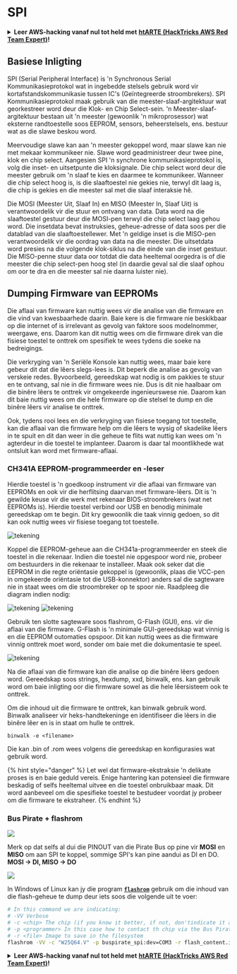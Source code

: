 # SPI

<details>

<summary><strong>Leer AWS-hacking vanaf nul tot held met</strong> <a href="https://training.hacktricks.xyz/courses/arte"><strong>htARTE (HackTricks AWS Red Team Expert)</strong></a><strong>!</strong></summary>

Ander maniere om HackTricks te ondersteun:

* As jy jou **maatskappy geadverteer wil sien in HackTricks** of **HackTricks in PDF wil aflaai** Kyk na die [**INSKRYWINGSPLANNE**](https://github.com/sponsors/carlospolop)!
* Kry die [**amptelike PEASS & HackTricks swag**](https://peass.creator-spring.com)
* Ontdek [**Die PEASS Familie**](https://opensea.io/collection/the-peass-family), ons versameling eksklusiewe [**NFTs**](https://opensea.io/collection/the-peass-family)
* **Sluit aan by die** 💬 [**Discord-groep**](https://discord.gg/hRep4RUj7f) of die [**telegram-groep**](https://t.me/peass) of **volg** ons op **Twitter** 🐦 [**@carlospolopm**](https://twitter.com/hacktricks\_live)**.**
* **Deel jou haktruuks deur PR's in te dien by die** [**HackTricks**](https://github.com/carlospolop/hacktricks) en [**HackTricks Cloud**](https://github.com/carlospolop/hacktricks-cloud) github-opslag.

</details>

## Basiese Inligting

SPI (Serial Peripheral Interface) is 'n Synchronous Serial Kommunikasieprotokol wat in ingebedde stelsels gebruik word vir kortafstandskommunikasie tussen IC's (Geïntegreerde stroombrekers). SPI Kommunikasieprotokol maak gebruik van die meester-slaaf-argitektuur wat georkestreer word deur die Klok- en Chip Select-sein. 'n Meester-slaaf-argitektuur bestaan uit 'n meester (gewoonlik 'n mikroprosessor) wat eksterne randtoestelle soos EEPROM, sensors, beheerstelsels, ens. bestuur wat as die slawe beskou word.

Meervoudige slawe kan aan 'n meester gekoppel word, maar slawe kan nie met mekaar kommunikeer nie. Slawe word geadministreer deur twee pine, klok en chip select. Aangesien SPI 'n synchrone kommunikasieprotokol is, volg die inset- en uitsetpunte die kloksignale. Die chip select word deur die meester gebruik om 'n slaaf te kies en daarmee te kommunikeer. Wanneer die chip select hoog is, is die slaaftoestel nie gekies nie, terwyl dit laag is, die chip is gekies en die meester sal met die slaaf interaksie hê.

Die MOSI (Meester Uit, Slaaf In) en MISO (Meester In, Slaaf Uit) is verantwoordelik vir die stuur en ontvang van data. Data word na die slaaftoestel gestuur deur die MOSI-pen terwyl die chip select laag gehou word. Die insetdata bevat instruksies, geheue-adresse of data soos per die datablad van die slaaftoestellewer. Met 'n geldige inset is die MISO-pen verantwoordelik vir die oordrag van data na die meester. Die uitsetdata word presies na die volgende klok-siklus na die einde van die inset gestuur. Die MISO-penne stuur data oor totdat die data heeltemal oorgedra is of die meester die chip select-pen hoog stel (in daardie geval sal die slaaf ophou om oor te dra en die meester sal nie daarna luister nie).

## Dumping Firmware van EEPROMs

Die aflaai van firmware kan nuttig wees vir die analise van die firmware en die vind van kwesbaarhede daarin. Baie kere is die firmware nie beskikbaar op die internet of is irrelevant as gevolg van faktore soos modelnommer, weergawe, ens. Daarom kan dit nuttig wees om die firmware direk van die fisiese toestel te onttrek om spesifiek te wees tydens die soeke na bedreigings.

Die verkryging van 'n Seriële Konsole kan nuttig wees, maar baie kere gebeur dit dat die lêers slegs-lees is. Dit beperk die analise as gevolg van verskeie redes. Byvoorbeeld, gereedskap wat nodig is om pakkies te stuur en te ontvang, sal nie in die firmware wees nie. Dus is dit nie haalbaar om die binêre lêers te onttrek vir omgekeerde ingenieurswese nie. Daarom kan dit baie nuttig wees om die hele firmware op die stelsel te dump en die binêre lêers vir analise te onttrek.

Ook, tydens rooi lees en die verkryging van fisiese toegang tot toestelle, kan die aflaai van die firmware help om die lêers te wysig of skadelike lêers in te spuit en dit dan weer in die geheue te flits wat nuttig kan wees om 'n agterdeur in die toestel te implanteer. Daarom is daar tal moontlikhede wat ontsluit kan word met firmware-aflaai.

### CH341A EEPROM-programmeerder en -leser

Hierdie toestel is 'n goedkoop instrument vir die aflaai van firmware van EEPROMs en ook vir die herflitsing daarvan met firmware-lêers. Dit is 'n gewilde keuse vir die werk met rekenaar BIOS-stroombrekers (wat net EEPROMs is). Hierdie toestel verbind oor USB en benodig minimale gereedskap om te begin. Dit kry gewoonlik die taak vinnig gedoen, so dit kan ook nuttig wees vir fisiese toegang tot toestelle.

<img src="../../.gitbook/assets/board_image_ch341a.jpg" alt="tekening" breedte="400" uitlyn="sentrum"/>

Koppel die EEPROM-geheue aan die CH341a-programmeerder en steek die toestel in die rekenaar. Indien die toestel nie opgespoor word nie, probeer om bestuurders in die rekenaar te installeer. Maak ook seker dat die EEPROM in die regte oriëntasie gekoppel is (gewoonlik, plaas die VCC-pen in omgekeerde oriëntasie tot die USB-konnektor) anders sal die sagteware nie in staat wees om die stroombreker op te spoor nie. Raadpleeg die diagram indien nodig:

<img src="../../.gitbook/assets/connect_wires_ch341a.jpg" alt="tekening" breedte="350"/>

<img src="../../.gitbook/assets/eeprom_plugged_ch341a.jpg" alt="tekening" breedte="350"/>

Gebruik ten slotte sagteware soos flashrom, G-Flash (GUI), ens. vir die aflaai van die firmware. G-Flash is 'n minimale GUI-gereedskap wat vinnig is en die EEPROM outomaties opspoor. Dit kan nuttig wees as die firmware vinnig onttrek moet word, sonder om baie met die dokumentasie te speel.

<img src="../../.gitbook/assets/connected_status_ch341a.jpg" alt="tekening" breedte="350"/>

Na die aflaai van die firmware kan die analise op die binêre lêers gedoen word. Gereedskap soos strings, hexdump, xxd, binwalk, ens. kan gebruik word om baie inligting oor die firmware sowel as die hele lêersisteem ook te onttrek.

Om die inhoud uit die firmware te onttrek, kan binwalk gebruik word. Binwalk analiseer vir heks-handtekeninge en identifiseer die lêers in die binêre lêer en is in staat om hulle te onttrek.
```
binwalk -e <filename>
```
Die <filename> kan .bin of .rom wees volgens die gereedskap en konfigurasies wat gebruik word.

{% hint style="danger" %} Let wel dat firmware-ekstraksie 'n delikate proses is en baie geduld vereis. Enige hantering kan potensieel die firmware beskadig of selfs heeltemal uitvee en die toestel onbruikbaar maak. Dit word aanbeveel om die spesifieke toestel te bestudeer voordat jy probeer om die firmware te ekstraheer. {% endhint %}

### Bus Pirate + flashrom

![](<../../.gitbook/assets/image (907).png>)

Merk op dat selfs al dui die PINOUT van die Pirate Bus op pine vir **MOSI** en **MISO** om aan SPI te koppel, sommige SPI's kan pine aandui as DI en DO. **MOSI -> DI, MISO -> DO**

![](<../../.gitbook/assets/image (357).png>)

In Windows of Linux kan jy die program [**`flashrom`**](https://www.flashrom.org/Flashrom) gebruik om die inhoud van die flash-geheue te dump deur iets soos die volgende uit te voer:
```bash
# In this command we are indicating:
# -VV Verbose
# -c <chip> The chip (if you know it better, if not, don'tindicate it and the program might be able to find it)
# -p <programmer> In this case how to contact th chip via the Bus Pirate
# -r <file> Image to save in the filesystem
flashrom -VV -c "W25Q64.V" -p buspirate_spi:dev=COM3 -r flash_content.img
```
<details>

<summary><strong>Leer AWS-hacking vanaf nul tot held met</strong> <a href="https://training.hacktricks.xyz/courses/arte"><strong>htARTE (HackTricks AWS Red Team Expert)</strong></a><strong>!</strong></summary>

Ander maniere om HackTricks te ondersteun:

* As jy jou **maatskappy geadverteer wil sien in HackTricks** of **HackTricks in PDF wil aflaai** Kyk na die [**INSKRYWINGSPLANNE**](https://github.com/sponsors/carlospolop)!
* Kry die [**amptelike PEASS & HackTricks swag**](https://peass.creator-spring.com)
* Ontdek [**Die PEASS Familie**](https://opensea.io/collection/the-peass-family), ons versameling eksklusiewe [**NFTs**](https://opensea.io/collection/the-peass-family)
* **Sluit aan by die** 💬 [**Discord-groep**](https://discord.gg/hRep4RUj7f) of die [**telegram-groep**](https://t.me/peass) of **volg** ons op **Twitter** 🐦 [**@carlospolopm**](https://twitter.com/hacktricks\_live)**.**
* **Deel jou hacking-truuks deur PR's in te dien by die** [**HackTricks**](https://github.com/carlospolop/hacktricks) en [**HackTricks Cloud**](https://github.com/carlospolop/hacktricks-cloud) github-opslag.

</details>
